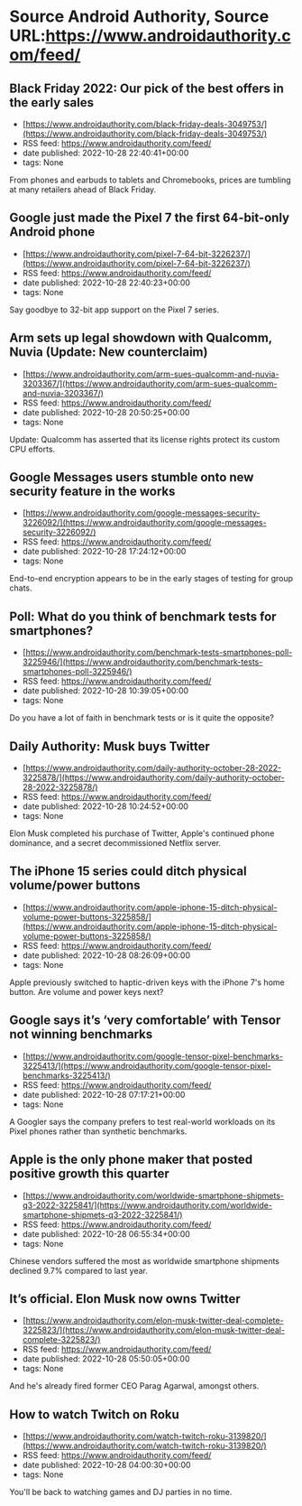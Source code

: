 # Source Android Authority, Source URL:https://www.androidauthority.com/feed/

## Black Friday 2022: Our pick of the best offers in the early sales
 - [https://www.androidauthority.com/black-friday-deals-3049753/](https://www.androidauthority.com/black-friday-deals-3049753/)
 - RSS feed: https://www.androidauthority.com/feed/
 - date published: 2022-10-28 22:40:41+00:00
 - tags: None

From phones and earbuds to tablets and Chromebooks, prices are tumbling at many retailers ahead of Black Friday.

## Google just made the Pixel 7 the first 64-bit-only Android phone
 - [https://www.androidauthority.com/pixel-7-64-bit-3226237/](https://www.androidauthority.com/pixel-7-64-bit-3226237/)
 - RSS feed: https://www.androidauthority.com/feed/
 - date published: 2022-10-28 22:40:23+00:00
 - tags: None

Say goodbye to 32-bit app support on the Pixel 7 series.

## Arm sets up legal showdown with Qualcomm, Nuvia (Update: New counterclaim)
 - [https://www.androidauthority.com/arm-sues-qualcomm-and-nuvia-3203367/](https://www.androidauthority.com/arm-sues-qualcomm-and-nuvia-3203367/)
 - RSS feed: https://www.androidauthority.com/feed/
 - date published: 2022-10-28 20:50:25+00:00
 - tags: None

Update: Qualcomm has asserted that its license rights protect its custom CPU efforts.

## Google Messages users stumble onto new security feature in the works
 - [https://www.androidauthority.com/google-messages-security-3226092/](https://www.androidauthority.com/google-messages-security-3226092/)
 - RSS feed: https://www.androidauthority.com/feed/
 - date published: 2022-10-28 17:24:12+00:00
 - tags: None

End-to-end encryption appears to be in the early stages of testing for group chats.

## Poll: What do you think of benchmark tests for smartphones?
 - [https://www.androidauthority.com/benchmark-tests-smartphones-poll-3225946/](https://www.androidauthority.com/benchmark-tests-smartphones-poll-3225946/)
 - RSS feed: https://www.androidauthority.com/feed/
 - date published: 2022-10-28 10:39:05+00:00
 - tags: None

Do you have a lot of faith in benchmark tests or is it quite the opposite?

## Daily Authority: Musk buys Twitter
 - [https://www.androidauthority.com/daily-authority-october-28-2022-3225878/](https://www.androidauthority.com/daily-authority-october-28-2022-3225878/)
 - RSS feed: https://www.androidauthority.com/feed/
 - date published: 2022-10-28 10:24:52+00:00
 - tags: None

Elon Musk completed his purchase of Twitter, Apple's continued phone dominance, and a secret decommissioned Netflix server.

## The iPhone 15 series could ditch physical volume/power buttons
 - [https://www.androidauthority.com/apple-iphone-15-ditch-physical-volume-power-buttons-3225858/](https://www.androidauthority.com/apple-iphone-15-ditch-physical-volume-power-buttons-3225858/)
 - RSS feed: https://www.androidauthority.com/feed/
 - date published: 2022-10-28 08:26:09+00:00
 - tags: None

Apple previously switched to haptic-driven keys with the iPhone 7's home button. Are volume and power keys next?

## Google says it’s ‘very comfortable’ with Tensor not winning benchmarks
 - [https://www.androidauthority.com/google-tensor-pixel-benchmarks-3225413/](https://www.androidauthority.com/google-tensor-pixel-benchmarks-3225413/)
 - RSS feed: https://www.androidauthority.com/feed/
 - date published: 2022-10-28 07:17:21+00:00
 - tags: None

A Googler says the company prefers to test real-world workloads on its Pixel phones rather than synthetic benchmarks.

## Apple is the only phone maker that posted positive growth this quarter
 - [https://www.androidauthority.com/worldwide-smartphone-shipmets-q3-2022-3225841/](https://www.androidauthority.com/worldwide-smartphone-shipmets-q3-2022-3225841/)
 - RSS feed: https://www.androidauthority.com/feed/
 - date published: 2022-10-28 06:55:34+00:00
 - tags: None

Chinese vendors suffered the most as worldwide smartphone shipments declined 9.7% compared to last year.

## It’s official. Elon Musk now owns Twitter
 - [https://www.androidauthority.com/elon-musk-twitter-deal-complete-3225823/](https://www.androidauthority.com/elon-musk-twitter-deal-complete-3225823/)
 - RSS feed: https://www.androidauthority.com/feed/
 - date published: 2022-10-28 05:50:05+00:00
 - tags: None

And he's already fired former CEO Parag Agarwal, amongst others.

## How to watch Twitch on Roku
 - [https://www.androidauthority.com/watch-twitch-roku-3139820/](https://www.androidauthority.com/watch-twitch-roku-3139820/)
 - RSS feed: https://www.androidauthority.com/feed/
 - date published: 2022-10-28 04:00:30+00:00
 - tags: None

You'll be back to watching games and DJ parties in no time.

